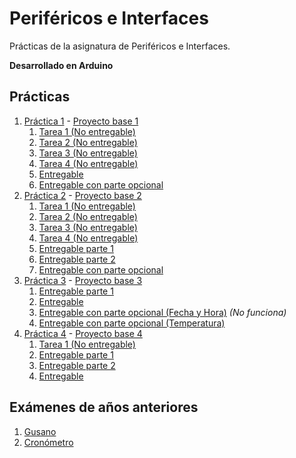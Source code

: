 # Periféricos e Interfaces

Prácticas de la asignatura de Periféricos e Interfaces.

**Desarrollado en Arduino**

## Prácticas

1. [Práctica 1](./pract-1/) - [Proyecto base 1](./pract-1/23-24_plab1_base.pdsprj)
   1. [Tarea 1 (No entregable)](./pract-1/711-t1-salidas-digitales.ino)
   2. [Tarea 2 (No entregable)](./pract-1/712-t2-comunicacion-serie.ino)
   3. [Tarea 3 (No entregable)](./pract-1/713-t3-sincronizacion-por-consulta-de-estado.ino)
   4. [Tarea 4 (No entregable)](./pract-1/714-t4-visualizacion-sincronizada-por-interrupcion-externa.ino)
   5. [Entregable](./pract-1/721-especificaciones-de-diseno.ino)
   6. [Entregable con parte opcional](./pract-1/722-sensor-de-temperatura.ino)
2. [Práctica 2](./pract-2/) - [Proyecto base 2](./pract-2/23-24_plab2_base.pdsprj)
   1. [Tarea 1 (No entregable)](./pract-2/411-t1-generacion-de-senales-en-modo-normal.ino)
   2. [Tarea 2 (No entregable)](./pract-2/412-t2-generacion-de-senales-en-modo-ctc.ino)
   3. [Tarea 3 (No entregable)](./pract-2/413-t3-generacion-de-senales-en-modo-fast-pwm.ino)
   4. [Tarea 4 (No entregable)](./pract-2/414-t4-generacion-de-senales-en-modo-pwm-phase-correct.ino)
   5. [Entregable parte 1](./pract-2/421-sustitucion-de-la-interrupcion-int3-por-otra-generada-por-el-timer3.ino)
   6. [Entregable parte 2](./pract-2/422-diseno-e-implementacion-de-un-frecuencimetro.ino)
   7. [Entregable con parte opcional](./pract-2/423-mejoras-de-la-aplicacion.ino)
3. [Práctica 3](./pract-3/) - [Proyecto base 3](./pract-3/23-24_plab3_base.pdsprj)
   1. [Entregable parte 1](./pract-3/51-t1-implemantacion-del-protocolo-i2c-funciones-basicas.ino)
   2. [Entregable](./pract-3/52-t2-menu-basico-de-usuario.ino)
   3. [Entregable con parte opcional (Fecha y Hora)](./pract-3/53-t3-dispositivo-de-reloj-de-tiempo-real.ino) _(No funciona)_
   4. [Entregable con parte opcional (Temperatura)](./pract-3/53-t3.2-temperatura.ino)
4. [Práctica 4](./pract-4/) - [Proyecto base 4](./pract-4/23-24_plab4_reloj_base.pdsprj)
   1. [Tarea 1 (No entregable)](./pract-4/51-t1-tareas-previas.ino)
   2. [Entregable parte 1](./pract-4/521-actualizacion-de-informacion-en-la-pantalla-lcd.ino)
   3. [Entregable parte 2](./pract-4/522-configuracion-de-la-fecha-y-hora.ino)
   4. [Entregable](./pract-4/523-configuracion-de-alarmas.ino)

## Exámenes de años anteriores

1. [Gusano](./exams/modo-gusano.ino)
2. [Cronómetro](./exams/modo-cronometro.ino)
